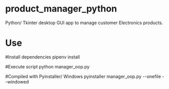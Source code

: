 # product_manager_python
Python/ Tkinter desktop GUI app to manage customer Electronics products.

# Use
#Install dependencies
pipenv install


#Execute script
python manager_oop.py


#Compiled with Pyinstaller/ Windows
pyinstaller manager_oop.py --onefile --windowed
